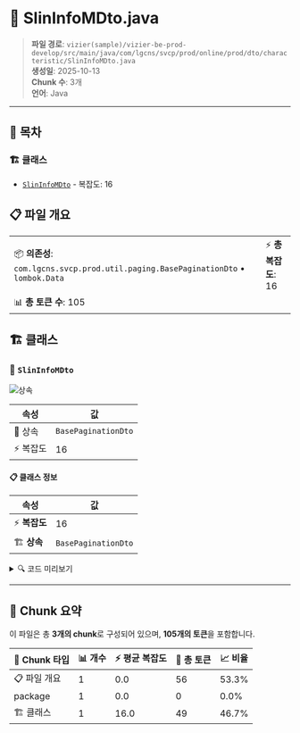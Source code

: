 # 📄 SlinInfoMDto.java

> **파일 경로**: `vizier(sample)/vizier-be-prod-develop/src/main/java/com/lgcns/svcp/prod/online/prod/dto/characteristic/SlinInfoMDto.java`  
> **생성일**: 2025-10-13  
> **Chunk 수**: 3개  
> **언어**: Java
---

## 📑 목차

### 🏗️ 클래스
- [`SlinInfoMDto`](#class-slininfomdto) - 복잡도: 16

## 📋 파일 개요

| | |
|--|--|
| 📦 **의존성**: `com.lgcns.svcp.prod.util.paging.BasePaginationDto` • `lombok.Data` | ⚡ **총 복잡도**: 16 |
| 📊 **총 토큰 수**: 105 |  |



## 🏗️ 클래스

### <a id="class-slininfomdto"></a>🎯 `SlinInfoMDto`

![상속](https://img.shields.io/badge/상속-1개-blue)

| 속성 | 값 |
|------|----|
| 🧬 상속 | `BasePaginationDto` |
| ⚡ 복잡도 | 16 |



#### 📋 클래스 정보

| 속성 | 값 |
|------|----|
| ⚡ **복잡도** | 16 || 📍 **라인 범위** | 7-7 |
| 🏗️ **상속** | `BasePaginationDto` || 🏷️ **태그** | `class, java` |

<details>
<summary>🔍 코드 미리보기</summary>

```java
public class SlinInfoMDto extends BasePaginationDto {
	private String prodUuid;
	private String slinInfoCd;
	private String slinInfoNm;
	private String slinDtrbYn;
	private String pdspCd;
	private String slinMintMagt;
	private String unitPflsCd;
	private String slinMgmtUnitCd;
	private String dwIfKidCd;
	private String valdEndDtm;
	private String rgstUsr;
	private String rgstDtm;
	private String updUsr;
	private String updDtm;

}...
```

**Chunk 정보**
- 🆔 **ID**: `34a0d9f7123e`
- 📍 **라인**: 7-7
- 📊 **토큰**: 49
- 🏷️ **태그**: `class, java`

</details>

---





## 🧩 Chunk 요약

이 파일은 총 **3개의 chunk**로 구성되어 있으며, **105개의 토큰**을 포함합니다.

| 🧩 Chunk 타입 | 📊 개수 | ⚡ 평균 복잡도 | 📝 총 토큰 | 📈 비율 |
|---------------|--------|-------------|----------|--------|
| 📋 파일 개요 | 1 | 0.0 | 56 | 53.3% |
| package | 1 | 0.0 | 0 | 0.0% |
| 🏗️ 클래스 | 1 | 16.0 | 49 | 46.7% |

